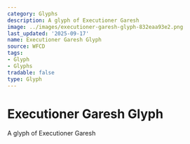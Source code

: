 ```yaml
---
category: Glyphs
description: A glyph of Executioner Garesh
image: ../images/executioner-garesh-glyph-832eaa93e2.png
last_updated: '2025-09-17'
name: Executioner Garesh Glyph
source: WFCD
tags:
- Glyph
- Glyphs
tradable: false
type: Glyph
---
```


# Executioner Garesh Glyph

A glyph of Executioner Garesh

